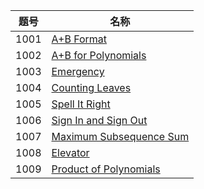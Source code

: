 |题号|名称|
|-|-|
| 1001 | [A+B Format](1001.md)          |
| 1002 | [A+B for Polynomials](1002.md) |
| 1003 | [Emergency](1003.md) |
| 1004 | [Counting Leaves](1004.md) |
| 1005 | [Spell It Right](1005.md) |
| 1006 | [Sign In and Sign Out](1006.md) |
| 1007 | [Maximum Subsequence Sum](1007.md) |
| 1008 | [Elevator](1008.md) |
| 1009 | [Product of Polynomials](1009.md) |

